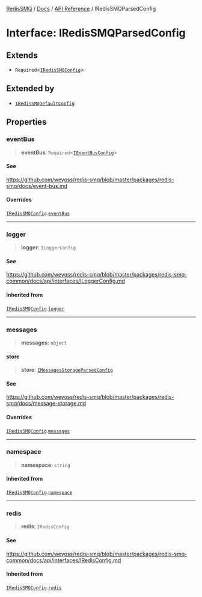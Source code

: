 [RedisSMQ](../../../README.md) / [Docs](../../README.md) / [API Reference](../README.md) / IRedisSMQParsedConfig

# Interface: IRedisSMQParsedConfig

## Extends

- `Required`\<[`IRedisSMQConfig`](IRedisSMQConfig.md)\>

## Extended by

- [`IRedisSMQDefaultConfig`](IRedisSMQDefaultConfig.md)

## Properties

### eventBus

> **eventBus**: `Required`\<[`IEventBusConfig`](IEventBusConfig.md)\>

#### See

https://github.com/weyoss/redis-smq/blob/master/packages/redis-smq/docs/event-bus.md

#### Overrides

[`IRedisSMQConfig`](IRedisSMQConfig.md).[`eventBus`](IRedisSMQConfig.md#eventbus)

***

### logger

> **logger**: `ILoggerConfig`

#### See

https://github.com/weyoss/redis-smq/blob/master/packages/redis-smq-common/docs/api/interfaces/ILoggerConfig.md

#### Inherited from

[`IRedisSMQConfig`](IRedisSMQConfig.md).[`logger`](IRedisSMQConfig.md#logger)

***

### messages

> **messages**: `object`

#### store

> **store**: [`IMessagesStorageParsedConfig`](IMessagesStorageParsedConfig.md)

#### See

https://github.com/weyoss/redis-smq/blob/master/packages/redis-smq/docs/message-storage.md

#### Overrides

[`IRedisSMQConfig`](IRedisSMQConfig.md).[`messages`](IRedisSMQConfig.md#messages)

***

### namespace

> **namespace**: `string`

#### Inherited from

[`IRedisSMQConfig`](IRedisSMQConfig.md).[`namespace`](IRedisSMQConfig.md#namespace)

***

### redis

> **redis**: `IRedisConfig`

#### See

https://github.com/weyoss/redis-smq/blob/master/packages/redis-smq-common/docs/api/interfaces/IRedisConfig.md

#### Inherited from

[`IRedisSMQConfig`](IRedisSMQConfig.md).[`redis`](IRedisSMQConfig.md#redis)
